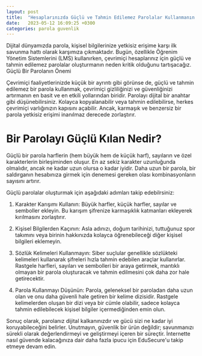 ```yaml
---
layout: post
title:  "Hesaplarınızda Güçlü ve Tahmin Edilemez Parolalar Kullanmanın Önemi"
date:   2023-05-12 16:09:25 +0300
categories: parola guvenlik
---
```


Dijital dünyamızda parola, kişisel bilgilerinize yetkisiz erişime karşı ilk savunma hattı olarak karşımıza çıkmaktadır. Bugün, özellikle Öğrenim Yönetim Sistemlerini (LMS) kullanırken, çevrimiçi hesaplarınız için güçlü ve tahmin edilemez parolalar oluşturmanın neden kritik olduğunu tartışacağız.
Güçlü Bir Parolanın Önemi

Çevrimiçi faaliyetlerinizde küçük bir ayrıntı gibi görünse de, güçlü ve tahmin edilemez bir parola kullanmak, çevrimiçi gizliliğinizi ve güvenliğinizi artırmanın en basit ve en etkili yollarından biridir. Parolayı dijital bir anahtar gibi düşünebilirsiniz. Kolayca kopyalanabilir veya tahmin edilebilirse, herkes çevrimiçi varlığınızın kapısını açabilir. Ancak, karmaşık ve benzersiz bir parola yetkisiz erişimi inanılmaz derecede zorlaştırır.

# Bir Parolayı Güçlü Kılan Nedir?

Güçlü bir parola harflerin (hem büyük hem de küçük harf), sayıların ve özel karakterlerin birleşiminden oluşur. En az sekiz karakter uzunluğunda olmalıdır, ancak ne kadar uzun olursa o kadar iyidir. Daha uzun bir parola, bir saldırganın hesabınıza girmek için denemesi gereken olası kombinasyonların sayısını artırır.

Güçlü parolalar oluşturmak için aşağıdaki adımları takip edebilrsiniz:

1. Karakter Karışımı Kullanın: Büyük harfler, küçük harfler, sayılar ve semboller ekleyin. Bu karışım şifrenize karmaşıklık katmanları ekleyerek kırılmasını zorlaştırır.

1. Kişisel Bilgilerden Kaçının: Asla adınızı, doğum tarihinizi, tuttuğunuz spor takımını veya birinin hakkınızda kolayca öğrenebileceği diğer kişisel bilgileri eklemeyin.

1. Sözlük Kelimeleri Kullanmayın: Siber suçlular genellikle sözlükteki kelimeleri kullanarak şifreleri hızla tahmin edebilen araçlar kullanırlar. Rastgele harfleri, sayıları ve sembolleri bir araya getirmek, mantıklı olmayan bir parola oluşturacak ve tahmin edilmesini çok daha zor hale getirecektir.

1. Parola Kullanmayı Düşünün: Parola, geleneksel bir paroladan daha uzun olan ve onu daha güvenli hale getiren bir kelime dizisidir. Rastgele kelimelerden oluşan bir dizi veya bir cümle olabilir, sadece kolayca tahmin edilebilecek kişisel bilgiler içermediğinden emin olun.

Sonuç olarak, parolanız dijital kalkanınızdır ve gücü sizi ne kadar iyi koruyabileceğini belirler. Unutmayın, güvenlik bir ürün değildir; savunmanızı sürekli olarak değerlendirmeyi ve geliştirmeyi içeren bir süreçtir. İnternette nasıl güvende kalacağınıza dair daha fazla ipucu için EduSecure'u takip etmeye devam edin.
